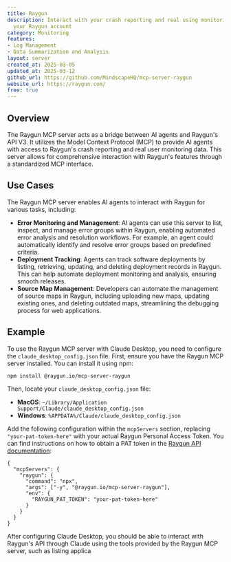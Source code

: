 ```yaml
---
title: Raygun
description: Interact with your crash reporting and real using monitoring data on
  your Raygun account
category: Monitoring
features:
- Log Management
- Data Summarization and Analysis
layout: server
created_at: 2025-03-05
updated_at: 2025-03-12
github_url: https://github.com/MindscapeHQ/mcp-server-raygun
website_url: https://raygun.com/
free: true
---
```


## Overview

The Raygun MCP server acts as a bridge between AI agents and Raygun's API V3. It utilizes the Model Context Protocol (MCP) to provide AI agents with access to Raygun's crash reporting and real user monitoring data. This server allows for comprehensive interaction with Raygun's features through a standardized MCP interface.

## Use Cases

The Raygun MCP server enables AI agents to interact with Raygun for various tasks, including:

- **Error Monitoring and Management**: AI agents can use this server to list, inspect, and manage error groups within Raygun, enabling automated error analysis and resolution workflows. For example, an agent could automatically identify and resolve error groups based on predefined criteria.
- **Deployment Tracking**:  Agents can track software deployments by listing, retrieving, updating, and deleting deployment records in Raygun. This can help automate deployment monitoring and analysis, ensuring smooth releases.
- **Source Map Management**:  Developers can automate the management of source maps in Raygun, including uploading new maps, updating existing ones, and deleting outdated maps, streamlining the debugging process for web applications.

## Example

To use the Raygun MCP server with Claude Desktop, you need to configure the `claude_desktop_config.json` file. First, ensure you have the Raygun MCP server installed. You can install it using npm:

    npm install @raygun.io/mcp-server-raygun

Then, locate your `claude_desktop_config.json` file:

- **MacOS**: `~/Library/Application Support/Claude/claude_desktop_config.json`
- **Windows**: `%APPDATA%/Claude/claude_desktop_config.json`

Add the following configuration within the `mcpServers` section, replacing `"your-pat-token-here"` with your actual Raygun Personal Access Token. You can find instructions on how to obtain a PAT token in the [Raygun API documentation](https://raygun.com/documentation/product-guides/raygun-api/):

    {
      "mcpServers": {
        "raygun": {
          "command": "npx",
          "args": ["-y", "@raygun.io/mcp-server-raygun"],
          "env": {
            "RAYGUN_PAT_TOKEN": "your-pat-token-here"
          }
        }
      }
    }

After configuring Claude Desktop, you should be able to interact with Raygun's API through Claude using the tools provided by the Raygun MCP server, such as listing applica

